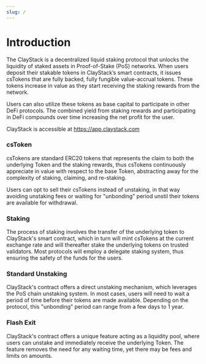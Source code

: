 ```yaml
---
slug: /
---
```


# Introduction

The ClayStack is a decentralized liquid staking protocol that unlocks the liquidity of staked assets in Proof-of-Stake (PoS) networks. When users deposit their stakable tokens in ClayStack’s smart contracts, it issues csTokens that are fully backed, fully fungible value-accrual tokens. These tokens increase in value as they start receiving the staking rewards from the network.

Users can also utilize these tokens as base capital to participate in other DeFi protocols. The combined yield from staking rewards and participating in DeFi compounds over time increasing the net profit for the user.

ClayStack is accessible at https://app.claystack.com

### csToken

csTokens are standard ERC20 tokens that represents the claim to both the underlying Token and the staking rewards, thus csTokens continuously appreciate in value with respect to the base Token, abstracting away for the complexity of staking, claiming, and re-staking.

Users can opt to sell their csTokens instead of unstaking, in that way avoiding unstaking fees or waiting for "unbonding" period unstil their tokens are available for withdrawal.

### Staking

The process of staking involves the transfer of the underlying token to ClayStack's smart contract, which in turn will mint csTokens at the current exchange rate and will thereafter stake the underlying tokens on trusted validators. Most protocols will employ a delegate staking system, thus ensuring the safety of the funds for the users.

### Standard Unstaking

ClayStack's contract offers a direct unstaking mechanism, which leverages the PoS chain unstaking system. In most cases, users will need to wait a period of time before their tokens are made available. Depending on the protocol, this "unbonding" period can range from a few days to 1 year.

### Flash Exit

ClayStack's contract offers a unique feature acting as a liquidity pool, where users can unstake and immediately receive the underlying Token. The feature removes the need for any waiting time, yet there may be fees and limits on amounts.

[//]: # (- [ClayStack LitePaper]&#40;#&#41;)

[//]: # ()
[//]: # (```)

[//]: # (TODO)

[//]: # (Add Link to LitePaper)

[//]: # (```)

